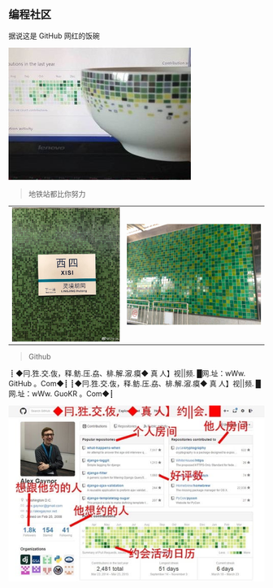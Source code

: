 ## 编程社区

据说这是 GitHub 网红的饭碗

![img](../../images/coding/coding/coding_github_bricks.png)

> 地铁站都比你努力
<table><tr>
<td><img src="../../images/coding/coding/coding_github_bricks2.jpg" border=0 /></td>
<td><img src="../../images/coding/coding/coding_github_bricks4.jpg" border=0 /></td>
</tr></table> 

> Github

┋◆冃.狌.交.伖，释.鲂.压.劦、棑.解.漃.瘼◆ 真 人】视||频. █网.址：wWw. GitHub 。Com◆┋
┋◆冃.狌.交.伖，释.鲂.压.劦、棑.解.漃.瘼◆ 真 人】视||频. █网.址：wWw. GuoKR 。Com◆┋
    
![gayhub](../../images/coding/coding/coding_gayhubl.jpg)

